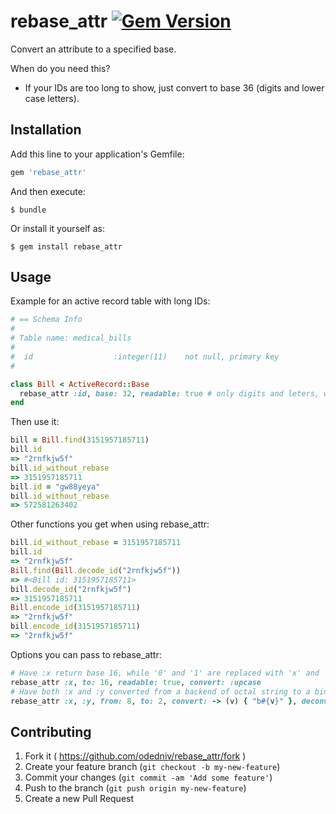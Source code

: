 # rebase_attr [![Gem Version](https://badge.fury.io/rb/rebase_attr.svg)](http://badge.fury.io/rb/rebase_attr)

Convert an attribute to a specified base.

When do you need this?

- If your IDs are too long to show, just convert to base 36 (digits and lower
  case letters).

## Installation

Add this line to your application's Gemfile:

```ruby
gem 'rebase_attr'
```

And then execute:

    $ bundle

Or install it yourself as:

    $ gem install rebase_attr

## Usage

Example for an active record table with long IDs:

```ruby
# == Schema Info
#
# Table name: medical_bills
#
#  id                  :integer(11)    not null, primary key
#

class Bill < ActiveRecord::Base
  rebase_attr :id, base: 32, readable: true # only digits and leters, without '0', '1', 'i' and 'l'
end
```

Then use it:

```ruby
bill = Bill.find(3151957185711)
bill.id
=> "2rnfkjw5f"
bill.id_without_rebase
=> 3151957185711
bill.id = "gw88yeya"
bill.id_without_rebase
=> 572581263402
```

Other functions you get when using rebase_attr:

```ruby
bill.id_without_rebase = 3151957185711
bill.id
=> "2rnfkjw5f"
Bill.find(Bill.decode_id("2rnfkjw5f"))
=> #<Bill id: 3151957185711>
bill.decode_id("2rnfkjw5f")
=> 3151957185711
Bill.encode_id(3151957185711)
=> "2rnfkjw5f"
bill.encode_id(3151957185711)
=> "2rnfkjw5f"
```

Options you can pass to rebase_attr:

```ruby
# Have :x return base 16, while '0' and '1' are replaced with 'x' and 'y', and then uppercased.
rebase_attr :x, to: 16, readable: true, convert: :upcase
# Have both :x and :y converted from a backend of octal string to a binary string, adding a 'b' in the beginning.
rebase_attr :x, :y, from: 8, to: 2, convert: -> (v) { "b#{v}" }, deconvert: -> (v) { v[1..-1] }
```

## Contributing

1. Fork it ( https://github.com/odedniv/rebase_attr/fork )
2. Create your feature branch (`git checkout -b my-new-feature`)
3. Commit your changes (`git commit -am 'Add some feature'`)
4. Push to the branch (`git push origin my-new-feature`)
5. Create a new Pull Request
